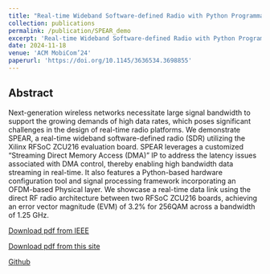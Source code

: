 ```yaml
---
title: "Real-time Wideband Software-defined Radio with Python Programmability based on RFSoC"
collection: publications
permalink: /publication/SPEAR_demo
excerpt: 'Real-time Wideband Software-defined Radio with Python Programmability based on RFSoC'
date: 2024-11-18
venue: 'ACM MobiCom’24'
paperurl: 'https://doi.org/10.1145/3636534.3698855'
---
```

## Abstract
Next-generation wireless networks necessitate large signal bandwidth to support the growing demands of high data rates, which poses significant challenges in the design of real-time radio platforms. We demonstrate SPEAR, a real-time wideband software-defined radio (SDR) utilizing the Xilinx RFSoC ZCU216 evaluation board. SPEAR leverages a customized “Streaming Direct Memory Access (DMA)” IP
to address the latency issues associated with DMA control, thereby enabling high bandwidth data streaming in real-time. It also features a Python-based hardware configuration tool and signal processing framework incorporating an OFDM-based Physical layer. We showcase a real-time data link using the direct RF radio architecture between two RFSoC ZCU216 boards, achieving an error vector magnitude (EVM) of 3.2% for 256QAM across a bandwidth of 1.25 GHz.

[Download pdf from IEEE](https://doi.org/10.1145/3636534.3698855)

[Download pdf from this site](http://WeiCheng14159.github.io/files/publications/SPEAR_demo.pdf)

[Github](https://github.com/functions-lab/SPEAR)